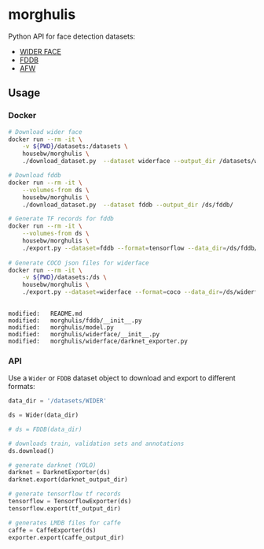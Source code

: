 # morghulis

Python API for face detection datasets:
 
 * [WIDER FACE](http://mmlab.ie.cuhk.edu.hk/projects/WIDERFace/)
 * [FDDB](http://vis-www.cs.umass.edu/fddb/)
 * [AFW](https://www.ics.uci.edu/~xzhu/face/)
 
## Usage


### Docker

```bash
# Download wider face
docker run --rm -it \
    -v ${PWD}/datasets:/datasets \
    housebw/morghulis \
    ./download_dataset.py  --dataset widerface --output_dir /datasets/widerface

# Download fddb    
docker run --rm -it \
    --volumes-from ds \
    housebw/morghulis \
    ./download_dataset.py  --dataset fddb --output_dir /ds/fddb/

# Generate TF records for fddb
docker run --rm -it \
    --volumes-from ds \
    housebw/morghulis \
    ./export.py --dataset=fddb --format=tensorflow --data_dir=/ds/fddb/ --output_dir=/ds/fddb/tensorflow/
    
# Generate COCO json files for widerface
docker run --rm -it \
    -v ${PWD}/datasets:/ds \
    housebw/morghulis \
    ./export.py --dataset=widerface --format=coco --data_dir=/ds/widerface/ --output_dir=/ds/widerface/coco/
    
```

	modified:   README.md
	modified:   morghulis/fddb/__init__.py
	modified:   morghulis/model.py
	modified:   morghulis/widerface/__init__.py
	modified:   morghulis/widerface/darknet_exporter.py

### API

Use a `Wider` or `FDDB` dataset object to download and export to different formats:

```python
data_dir = '/datasets/WIDER'

ds = Wider(data_dir) 

# ds = FDDB(data_dir)

# downloads train, validation sets and annotations
ds.download()

# generate darknet (YOLO)
darknet = DarknetExporter(ds)
darknet.export(darknet_output_dir)

# generate tensorflow tf records
tensorflow = TensorflowExporter(ds)
tensorflow.export(tf_output_dir)

# generates LMDB files for caffe
caffe = CaffeExporter(ds)
exporter.export(caffe_output_dir)
```
